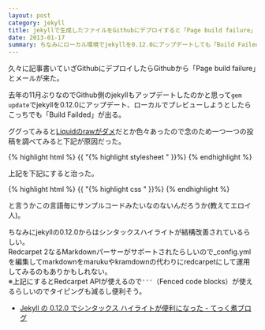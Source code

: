 ```yaml
---
layout: post
category: jekyll
title: jekyllで生成したファイルをGithubにデプロイすると「Page build failure」に。
date: 2013-01-17
summary: ちなみにローカル環境でjekyllを0.12.0にアップデートしても「Build Failed」となった。
---
```


久々に記事書いていざGithubにデプロイしたらGithubから「Page build failure」とメールが来た。

去年の11月ぶりなのでGithub側のjekyllもアップデートしたのかと思って<code class="inline">gem update</code>でjekyllを0.12.0にアップデート、ローカルでプレビューしようとしたらこっちでも「Build Failded」が出る。

ググってみると[Liquidのrawがダメ][liquid]だとか色々あったので念のため一つ一つの投稿を調べてみると下記が原因だった。

[liquid]: http://akkunchoi.github.com/jekyll-github-blogging.html 'Jekyll + github pages を使って git + markdown でサイト構築 | akkunchoi@github'

{% highlight html %}
{{ "{% highlight stylesheet " }}%}
{% endhighlight %}

上記を下記にすると治った。

{% highlight html %}
{{ "{% highlight css " }}%}
{% endhighlight %}

と言うかこの言語毎にサンプルコードみたいなのないんだろうか(教えてエロイ人)。

ちなみにjekyllの0.12.0からはシンタックスハイライトが結構改善されているらしい。  
Redcarpet 2なるMarkdownパーサーがサポートされたらしいので_config.ymlを編集してmarkdownをmarukuやkramdownの代わりにredcarpetにして運用してみるのもありかもしれない。  
※上記にするとRedcarpet APIが使えるので<code class="inline">'''</code>（Fenced code blocks）が使えるらしいのでタイピングも減るし便利そう。

* [Jekyll の 0.12.0 でシンタックス ハイライトが便利になった - てっく煮ブログ](http://tech.nitoyon.com/ja/blog/2012/12/25/jekyll-0-12-0/ 'Jekyll の 0.12.0 でシンタックス ハイライトが便利になった - てっく煮ブログ')
